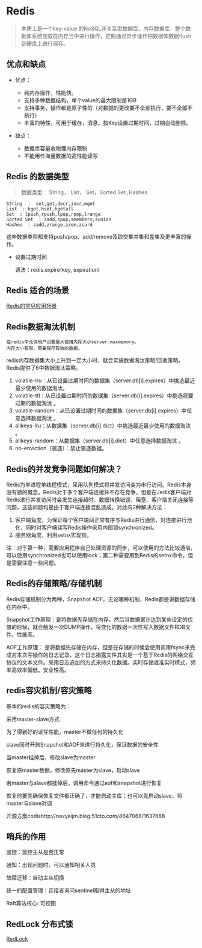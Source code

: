 # Redis

> 本质上是一个key-value 的NoSQL非关系型数据库，内存数据库，整个数据库系统加载在内存当中进行操作，定期通过异步操作把数据库数据flush到硬盘上进行保存。

## 优点和缺点

- 优点：
    - 纯内存操作，性能快。
    - 支持多种数据结构，单个value的最大限制是1GB
    - 支持事务，操作都是原子性的（对数据的更改要不全部执行，要不全部不执行）
    - 丰富的特性，可用于缓存，消息，按Key设置过期时间，过期自动删除。

- 缺点：
    - 数据库容量收物理内存限制
    - 不能用作海量数据的高性能读写

## Redis 的数据类型

> 数据类型： String， List， Set，Sorted Set ,Hashes
```text
String  :  set,get,decr,incr,mget 
List  : hget,hset,hgetall
Set  : lpush,rpush,lpop,rpop,lrange
Sorted Set  : sadd,spop,smembers,sunion 
Hashes  : zadd,zrange,zrem,zcard

```
这些数据类型都支持push/pop、add/remove及取交集并集和差集及更丰富的操作。

- 设置过期时间

    语法：redis.expire(key, expiration)


## Redis 适合的场景
[Redis的常见应用场景](Redis-Context-of-Use.md)

## Redis数据淘汰机制
    在redis中允许用户设置最大使用内存大小server.maxmemory。
    内存大小有限，需要保存有效的数据。

redis内存数据集大小上升到一定大小时，就会实施数据淘汰策略/回收策略。Redis提供了6中数据淘汰策略。
1. volatile-lru：从已设置过期时间的数据集（server.db[i].expires）中挑选最近最少使用的数据淘汰。
2. volatile-ttl：从已设置过期时间的数据集（server.db[i].expires）中挑选将要过期的数据淘汰 。
3. volatile-random：从已设置过期时间的数据集（server.db[i].expires）中任意选择数据淘汰 。
4. allkeys-lru：从数据集（server.db[i].dict）中挑选最近最少使用的数据淘汰 。
5. allkeys-random：从数据集（server.db[i].dict）中任意选择数据淘汰 。
6. no-enviction（驱逐）：禁止驱逐数据。

## Redis的并发竞争问题如何解决？
Redis为单进程单线程模式，采用队列模式将并发访问变为串行访问。Redis本身没有锁的概念，Redis对于多个客户端连接并不存在竞争，但是在Jedis客户端对Redis进行并发访问时会发生连接超时、数据转换错误、阻塞、客户端关闭连接等问题，这些问题均是由于客户端连接混乱造成。对此有2种解决方法：
1. 客户端角度，为保证每个客户端间正常有序与Redis进行通信，对连接进行池化，同时对客户端读写Redis操作采用内部锁synchronized。 
2. 服务器角度，利用setnx实现锁。

注：对于第一种，需要应用程序自己处理资源的同步，可以使用的方法比较通俗，可以使用synchronized也可以使用lock；第二种需要用到Redis的setnx命令，但是需要注意一些问题。

## Redis的存储策略/存储机制

Redis存储机制分为两种，Snapshot AOF。无论哪种机制，Redis都是讲数据存储在内存中。

Snapshot工作原理：是将数据先存储在内存，然后当数据累计达到某些设定的伐值的时候，就会触发一次DUMP操作，将变化的数据一次性写入数据文件RDB文件。性能高。

AOF工作原理： 是将数据先存储在内存，但是在存储的时候会使用调用fsync来完成对本次写操作的日志记录，这个日志揭露文件其实是一个基于Redis的网络交互协议的文本文件。采用日志追加的方式来持久化数据。实时存储或准实时模式，频率高效率偏低。安全性高。

## redis容灾机制/容灾策略

基本的redis的容灾策略为： 

采用master-slave方式

为了得到好的读写性能，master不做任何的持久化 

slave同时开启Snapshot和AOF来进行持久化，保证数据的安全性 

当master挂掉后，修改slave为master 

恢复原master数据，修改原先master为slave，启动slave 

若master与slave都挂掉后，调用命令通过aof和snapshot进行恢复 

恢复时要先确保恢复文件都正确了，才能启动主库；也可以先启动slave，将master与slave对调 

开源方案codishttp://navyaijm.blog.51cto.com/4647068/1637688

## 哨兵的作用

监控：监控主从是否正常

通知：出现问题时，可以通知相关人员

故障迁移：自动主从切换

统一的配置管理：连接者询问sentinel取得主从的地址 

Raft算法核心: 可视图

## RedLock 分布式锁
[RedLock](Redis-RedLock.md)













